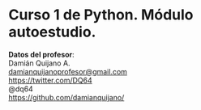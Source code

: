 # Curso 1 de Python. Módulo autoestudio.  
  

**Datos del profesor**:  
Damián Quijano A.  
damianquijanoprofesor@gmail.com  
https://twitter.com/DQ64    
@dq64  
https://github.com/damianquijano/  
  
